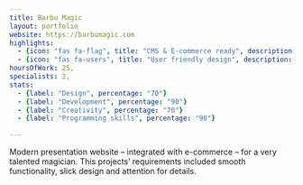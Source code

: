 ```yaml
---
title: Barbu Magic
layout: portfolio
website: https://barbumagic.com
highlights: 
  - {icon: "fas fa-flag", title: "CMS & E-commerce ready", description: "Visitors that want to level up their magic skills can order online and receive full video explanations in no time."}
  - {icon: "fas fa-users", title: "User friendly design", description: "User-friendly was the key for this website, considering that some visitors want to purchase magic tricks."}
hoursOfWork: 25,
specialists: 2,
stats:
  - {label: "Design", percentage: "70"}
  - {label: "Development", percentage: "90"}
  - {label: "Creativity", percentage: "70"}
  - {label: "Programming skills", percentage: "90"}

---
```


Modern presentation website – integrated with e-commerce – for a very talented magician. This projects’ requirements included smooth functionality, slick design and attention for details.

